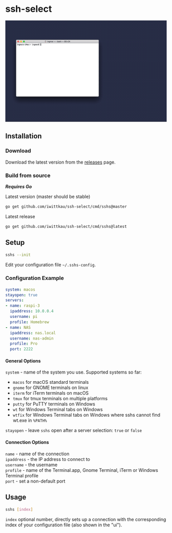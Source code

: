 # ssh-select

![sshs demo](.github/sshs.gif)

## Installation

### Download

Download the latest version from the [releases](https://github.com/iwittkau/ssh-select/releases) page.

### Build from source

***Requires Go***

Latest version (master should be stable)

```bash
go get github.com/iwittkau/ssh-select/cmd/sshs@master
```

Latest release

```bash
go get github.com/iwittkau/ssh-select/cmd/sshs@latest
```

## Setup

```bash
sshs --init
```

Edit your configuration file `~/.sshs-config`.

### Configuration Example

```yml
system: macos
stayopen: true
servers:
- name: raspi-3
  ipaddress: 10.0.0.4
  username: pi
  profile: Homebrew
- name: NAS
  ipaddress: nas.local
  username: nas-admin
  profile: Pro
  port: 2222
```

#### General Options

`system` - name of the system you use. Supported systems so far:
* `macos` for macOS standard terminals
* `gnome` for GNOME terminals on linux
* `iterm` for iTerm terminals on macOS
* `tmux` for tmux terminals on multiple platforms
* `putty` for PuTTY terminals on Windows
* `wt` for Windows Terminal tabs on Windows
* `wtfix` for Windows Terminal tabs on Windows where sshs cannot find wt.exe in `%PATH%`

`stayopen` - leave `sshs` open after a server selection: `true` or `false`

#### Connection Options

`name` - name of the connection  
`ipaddress` - the IP address to connect to  
`username` -  the username  
`profile` - name of the Terminal.app, Gnome Terminal, iTerm or Windows Terminal profile  
`port` - set a non-default port


## Usage

```bash
sshs [index]
```

`index` optional number, directly sets up a connection with the corresponding index of your configuration file (also shown in the "ui").

